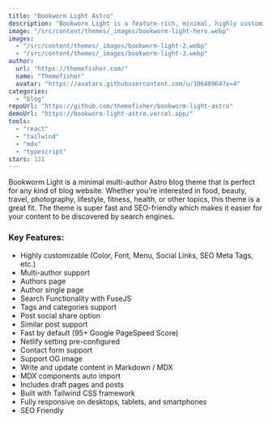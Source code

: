 ```yaml
---
title: "Bookworm Light Astro"
description: "Bookworm Light is a feature-rich, minimal, highly customizable, easy-to-use free Astro blog theme."
image: "/src/content/themes/_images/bookworm-light-hero.webp"
images:
  - "/src/content/themes/_images/bookworm-light-2.webp"
  - "/src/content/themes/_images/bookworm-light-3.webp"
author:
  url: "https://themefisher.com/"
  name: "Themefisher"
  avatar: "https://avatars.githubusercontent.com/u/10640964?v=4"
categories:
  - "blog"
repoUrl: "https://github.com/themefisher/bookworm-light-astro"
demoUrl: "https://bookworm-light-astro.vercel.app/"
tools:
  - "react"
  - "tailwind"
  - "mdx"
  - "typescript"
stars: 121
---
```


<p>
  Bookworm Light is a minimal multi-author Astro blog theme that is perfect for any kind of blog
  website. Whether you're interested in food, beauty, travel, photography, lifestyle, fitness,
  health, or other topics, this theme is a great fit. The theme is super fast and SEO-friendly which
  makes it easier for your content to be discovered by search engines.
</p>
<h3><strong>Key Features:</strong></h3>
<ul>
  <li>Highly customizable (Color, Font, Menu, Social Links, SEO Meta Tags, etc.)</li>
  <li>Multi-author support</li>
  <li>Authors page</li>
  <li>Author single page</li>
  <li>Search Functionality with FuseJS</li>
  <li>Tags and categories support</li>
  <li>Post social share option</li>
  <li>Similar post support</li>
  <li>Fast by default (95+ Google PageSpeed Score)</li>
  <li>Netlify setting pre-configured</li>
  <li>Contact form support</li>
  <li>Support OG image</li>
  <li>Write and update content in Markdown / MDX</li>
  <li>MDX components auto import</li>
  <li>Includes draft pages and posts</li>
  <li>Built with Tailwind CSS framework</li>
  <li>Fully responsive on desktops, tablets, and smartphones</li>
  <li>SEO Friendly</li>
</ul>
